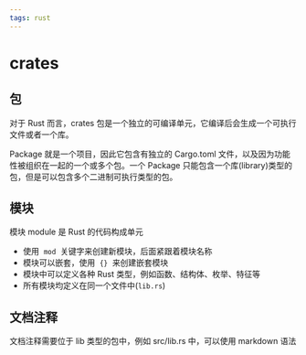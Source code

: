 ```yaml
---
tags: rust
---
```


# crates

## 包

对于 Rust 而言，crates 包是一个独立的可编译单元，它编译后会生成一个可执行文件或者一个库。

Package 就是一个项目，因此它包含有独立的 Cargo.toml 文件，以及因为功能性被组织在一起的一个或多个包。一个 Package 只能包含一个库(library)类型的包，但是可以包含多个二进制可执行类型的包。

## 模块

模块 module 是 Rust 的代码构成单元

- 使用  `mod`  关键字来创建新模块，后面紧跟着模块名称
- 模块可以嵌套，使用  `{}`  来创建嵌套模块
- 模块中可以定义各种 Rust 类型，例如函数、结构体、枚举、特征等
- 所有模块均定义在同一个文件中(`lib.rs`)

## 文档注释

文档注释需要位于 lib 类型的包中，例如 src/lib.rs 中，可以使用 markdown 语法
